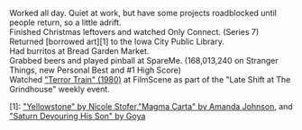 Worked all day. Quiet at work, but have some projects roadblocked until people return, so a little adrift.  
Finished Christmas leftovers and watched Only Connect. (Series 7)  
Returned [borrowed art][1] to the Iowa City Public Library.  
Had burritos at Bread Garden Market.   
Grabbed beers and played pinball at SpareMe. (168,013,240 on Stranger Things, new Personal Best and #1 High Score)  
Watched ["Terror Train" (1980)](https://en.wikipedia.org/wiki/Terror_Train) at FilmScene as part of the "Late Shift at The Grindhouse" weekly event.  

[1]: ["Yellowstone" by Nicole Stofer](https://search.icpl.org/Record/1303826),["Magma Carta" by Amanda Johnson](https://search.icpl.org/Record/1447378), and ["Saturn Devouring His Son" by Goya](https://search.icpl.org/Record/1399801) 

